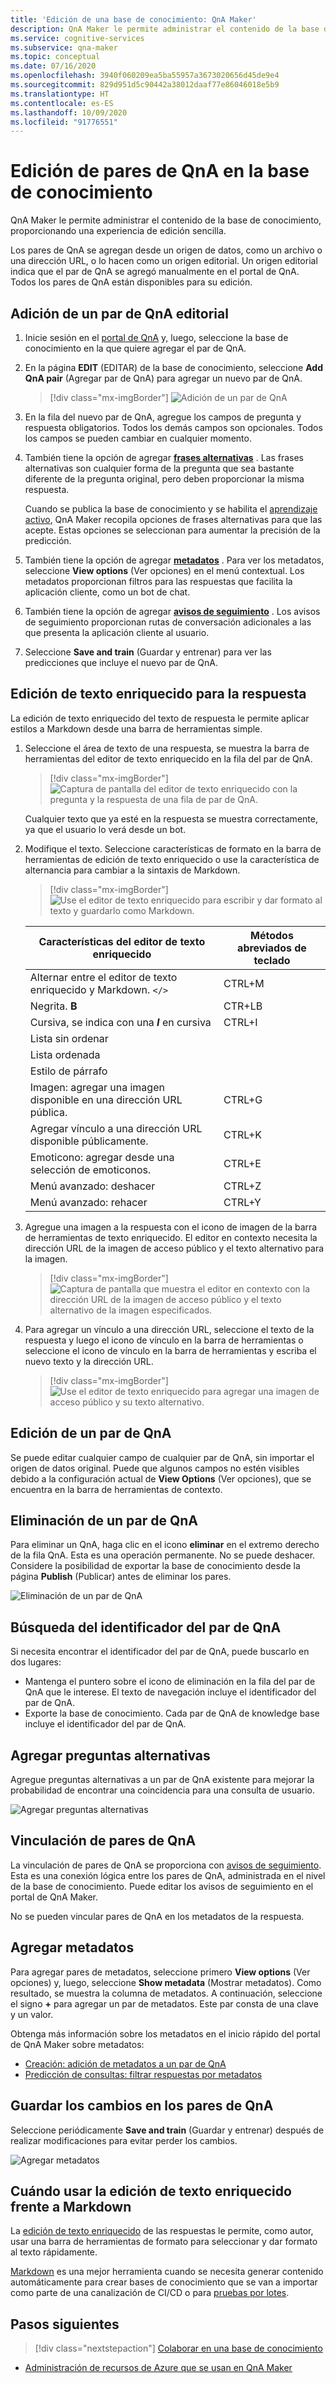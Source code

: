 ```yaml
---
title: 'Edición de una base de conocimiento: QnA Maker'
description: QnA Maker le permite administrar el contenido de la base de conocimiento, proporcionando una experiencia de edición sencilla.
ms.service: cognitive-services
ms.subservice: qna-maker
ms.topic: conceptual
ms.date: 07/16/2020
ms.openlocfilehash: 3940f060209ea5ba55957a3673020656d45de9e4
ms.sourcegitcommit: 829d951d5c90442a38012daaf77e86046018e5b9
ms.translationtype: HT
ms.contentlocale: es-ES
ms.lasthandoff: 10/09/2020
ms.locfileid: "91776551"
---
```

# <a name="edit-qna-pairs-in-your-knowledge-base"></a>Edición de pares de QnA en la base de conocimiento

QnA Maker le permite administrar el contenido de la base de conocimiento, proporcionando una experiencia de edición sencilla.

Los pares de QnA se agregan desde un origen de datos, como un archivo o una dirección URL, o lo hacen como un origen editorial. Un origen editorial indica que el par de QnA se agregó manualmente en el portal de QnA. Todos los pares de QnA están disponibles para su edición.

<a name="add-an-editorial-qna-set"></a>

## <a name="add-an-editorial-qna-pair"></a>Adición de un par de QnA editorial

1. Inicie sesión en el [portal de QnA](https://www.qnamaker.ai/) y, luego, seleccione la base de conocimiento en la que quiere agregar el par de QnA.
1. En la página **EDIT** (EDITAR) de la base de conocimiento, seleccione **Add QnA pair** (Agregar par de QnA) para agregar un nuevo par de QnA.

    > [!div class="mx-imgBorder"]
    > ![Adición de un par de QnA](../media/qnamaker-how-to-edit-kb/add-qnapair.png)

1. En la fila del nuevo par de QnA, agregue los campos de pregunta y respuesta obligatorios. Todos los demás campos son opcionales. Todos los campos se pueden cambiar en cualquier momento.

1. También tiene la opción de agregar **[frases alternativas](../Quickstarts/add-question-metadata-portal.md#add-additional-alternatively-phrased-questions)** . Las frases alternativas son cualquier forma de la pregunta que sea bastante diferente de la pregunta original, pero deben proporcionar la misma respuesta.

    Cuando se publica la base de conocimiento y se habilita el [aprendizaje activo](use-active-learning.md), QnA Maker recopila opciones de frases alternativas para que las acepte. Estas opciones se seleccionan para aumentar la precisión de la predicción.

1. También tiene la opción de agregar **[metadatos](../Quickstarts/add-question-metadata-portal.md#add-metadata-to-filter-the-answers)** . Para ver los metadatos, seleccione **View options** (Ver opciones) en el menú contextual. Los metadatos proporcionan filtros para las respuestas que facilita la aplicación cliente, como un bot de chat.

1. También tiene la opción de agregar **[avisos de seguimiento](multiturn-conversation.md)** . Los avisos de seguimiento proporcionan rutas de conversación adicionales a las que presenta la aplicación cliente al usuario.

1. Seleccione **Save and train** (Guardar y entrenar) para ver las predicciones que incluye el nuevo par de QnA.

## <a name="rich-text-editing-for-answer"></a>Edición de texto enriquecido para la respuesta

La edición de texto enriquecido del texto de respuesta le permite aplicar estilos a Markdown desde una barra de herramientas simple.

1. Seleccione el área de texto de una respuesta, se muestra la barra de herramientas del editor de texto enriquecido en la fila del par de QnA.

    > [!div class="mx-imgBorder"]
    > ![Captura de pantalla del editor de texto enriquecido con la pregunta y la respuesta de una fila de par de QnA.](../media/qnamaker-how-to-edit-kb/rich-text-control-qna-pair-row.png)

    Cualquier texto que ya esté en la respuesta se muestra correctamente, ya que el usuario lo verá desde un bot.

1. Modifique el texto. Seleccione características de formato en la barra de herramientas de edición de texto enriquecido o use la característica de alternancia para cambiar a la sintaxis de Markdown.

    > [!div class="mx-imgBorder"]
    > ![Use el editor de texto enriquecido para escribir y dar formato al texto y guardarlo como Markdown.](../media/qnamaker-how-to-edit-kb/rich-text-display-image.png)

    |Características del editor de texto enriquecido|Métodos abreviados de teclado|
    |--|--|
    |Alternar entre el editor de texto enriquecido y Markdown. `</>`|CTRL+M|
    |Negrita. **B**|CTR+LB|
    |Cursiva, se indica con una **_I_** en cursiva|CTRL+I|
    |Lista sin ordenar||
    |Lista ordenada||
    |Estilo de párrafo||
    |Imagen: agregar una imagen disponible en una dirección URL pública.|CTRL+G|
    |Agregar vínculo a una dirección URL disponible públicamente.|CTRL+K|
    |Emoticono: agregar desde una selección de emoticonos.|CTRL+E|
    |Menú avanzado: deshacer|CTRL+Z|
    |Menú avanzado: rehacer|CTRL+Y|

1. Agregue una imagen a la respuesta con el icono de imagen de la barra de herramientas de texto enriquecido. El editor en contexto necesita la dirección URL de la imagen de acceso público y el texto alternativo para la imagen.


    > [!div class="mx-imgBorder"]
    > ![Captura de pantalla que muestra el editor en contexto con la dirección URL de la imagen de acceso público y el texto alternativo de la imagen especificados.](../media/qnamaker-how-to-edit-kb/add-image-url-alternate-text.png)

1. Para agregar un vínculo a una dirección URL, seleccione el texto de la respuesta y luego el icono de vínculo en la barra de herramientas o seleccione el icono de vínculo en la barra de herramientas y escriba el nuevo texto y la dirección URL.

    > [!div class="mx-imgBorder"]
    > ![Use el editor de texto enriquecido para agregar una imagen de acceso público y su texto alternativo.](../media/qnamaker-how-to-edit-kb/add-link-to-answer-rich-text-editor.png)

## <a name="edit-a-qna-pair"></a>Edición de un par de QnA

Se puede editar cualquier campo de cualquier par de QnA, sin importar el origen de datos original. Puede que algunos campos no estén visibles debido a la configuración actual de **View Options** (Ver opciones), que se encuentra en la barra de herramientas de contexto.

## <a name="delete-a-qna-pair"></a>Eliminación de un par de QnA

Para eliminar un QnA, haga clic en el icono **eliminar** en el extremo derecho de la fila QnA. Esta es una operación permanente. No se puede deshacer. Considere la posibilidad de exportar la base de conocimiento desde la página **Publish** (Publicar) antes de eliminar los pares.

![Eliminación de un par de QnA](../media/qnamaker-how-to-edit-kb/delete-qnapair.png)

## <a name="find-the-qna-pair-id"></a>Búsqueda del identificador del par de QnA

Si necesita encontrar el identificador del par de QnA, puede buscarlo en dos lugares:

* Mantenga el puntero sobre el icono de eliminación en la fila del par de QnA que le interese. El texto de navegación incluye el identificador del par de QnA.
* Exporte la base de conocimiento. Cada par de QnA de knowledge base incluye el identificador del par de QnA.

## <a name="add-alternate-questions"></a>Agregar preguntas alternativas

Agregue preguntas alternativas a un par de QnA existente para mejorar la probabilidad de encontrar una coincidencia para una consulta de usuario.

![Agregar preguntas alternativas](../media/qnamaker-how-to-edit-kb/add-alternate-question.png)

## <a name="linking-qna-pairs"></a>Vinculación de pares de QnA

La vinculación de pares de QnA se proporciona con [avisos de seguimiento](multiturn-conversation.md). Esta es una conexión lógica entre los pares de QnA, administrada en el nivel de la base de conocimiento. Puede editar los avisos de seguimiento en el portal de QnA Maker.

No se pueden vincular pares de QnA en los metadatos de la respuesta.

## <a name="add-metadata"></a>Agregar metadatos

Para agregar pares de metadatos, seleccione primero **View options** (Ver opciones) y, luego, seleccione **Show metadata** (Mostrar metadatos). Como resultado, se muestra la columna de metadatos. A continuación, seleccione el signo **+** para agregar un par de metadatos. Este par consta de una clave y un valor.

Obtenga más información sobre los metadatos en el inicio rápido del portal de QnA Maker sobre metadatos:
* [Creación: adición de metadatos a un par de QnA](../quickstarts/add-question-metadata-portal.md#add-metadata-to-filter-the-answers)
* [Predicción de consultas: filtrar respuestas por metadatos](../quickstarts/get-answer-from-knowledge-base-using-url-tool.md)

## <a name="save-changes-to-the-qna-pairs"></a>Guardar los cambios en los pares de QnA

Seleccione periódicamente **Save and train** (Guardar y entrenar) después de realizar modificaciones para evitar perder los cambios.

![Agregar metadatos](../media/qnamaker-how-to-edit-kb/add-metadata.png)

## <a name="when-to-use-rich-text-editing-versus-markdown"></a>Cuándo usar la edición de texto enriquecido frente a Markdown

La [edición de texto enriquecido](#add-an-editorial-qna-set) de las respuestas le permite, como autor, usar una barra de herramientas de formato para seleccionar y dar formato al texto rápidamente.

[Markdown](../reference-markdown-format.md) es una mejor herramienta cuando se necesita generar contenido automáticamente para crear bases de conocimiento que se van a importar como parte de una canalización de CI/CD o para [pruebas por lotes](../Quickstarts/batch-testing.md).

## <a name="next-steps"></a>Pasos siguientes

> [!div class="nextstepaction"]
> [Colaborar en una base de conocimiento](./collaborate-knowledge-base.md)

* [Administración de recursos de Azure que se usan en QnA Maker](set-up-qnamaker-service-azure.md)
